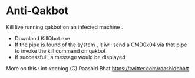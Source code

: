 # Anti-Qakbot
Kill live running qakbot on an infected machine . 

- Downlaod KillQbot.exe
- If the pipe is found of the system , it iwll send a CMD0x04 via that pipe to invoke the kill command on qakbot
- If successful , a message would be displayed 

More on this  : int-xccblog
(C) Raashid Bhat
https://twitter.com/raashidbhatt
